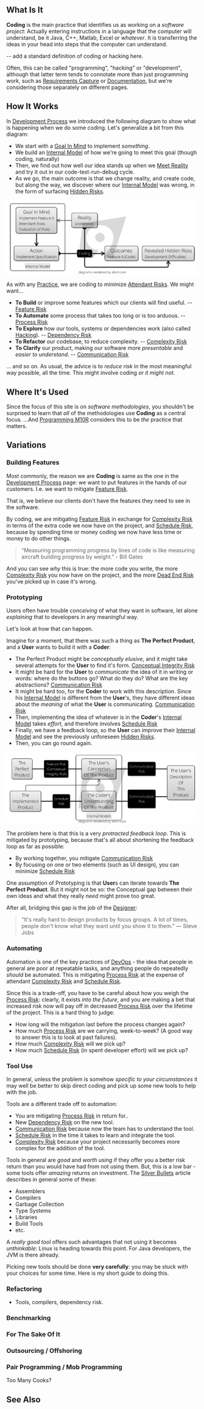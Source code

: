 ## What Is It

**Coding** is the main practice that identifies us as working on a _software project_:  Actually entering instructions in a language that the computer will understand, be it Java, C++, Matlab, Excel or _whatever_.   It is transferring the ideas in your head into steps that the computer can understand.

-- add a standard definition of coding or hacking here.

Often, this can be called "programming", "hacking" or "development", although that latter term tends to connotate more than just programming work, such as [Requirements Capture](Requirements-Capture) or [Documentation](Documentation), but we're considering those separately on different pages.

## How It Works

In [Development Process](Development-Process) we introduced the following diagram to show what is happening when we do some coding.  Let's generalize a bit from this diagram:

- We start with a [Goal In Mind](Goal-In-Mind) to implement _something_.
- We build an [Internal Model](Internal-Model) of how we're going to meet this goal (though coding, naturally)
- Then, we find out how well our idea stands up when we [Meet Reality](Meet-Reality) and try it out in our code-test-run-debug cycle.
- As we go, the main outcome is that we change reality, and create code, but along the way, we discover where our [Internal Model](Internal-Model) was wrong, in the form of surfacing [Hidden Risks](Hidden-Risks).

![Coding](images/dev_process_code.png)

As with any [Practice](Practices), we are coding to minimize [Attendant Risks](Risk).  We might want...

- **To Build** or improve some features which our clients will find useful. -- [Feature Risk](Feature-Risk)
- **To Automate** some process that takes too long or is too arduous.  -- [Process Risk](Process-Risk)
- **To Explore** how our tools, systems or dependencies work (also called [Hacking]()). -- [Dependency Risk](Dependency-Risk)
- **To Refactor** our codebase, to reduce complexity. -- [Complexity Risk](Complexity-Risk)
- **To Clarify** our product, making our software more _presentable_ and _easier to understand_.  -- [Communication Risk](Communication-Risk)

... and so on.   As usual, the advice is to _reduce risk_ in the most meaningful way possible, all the time.  This might involve coding _or it might not_.

## Where It's Used

Since the focus of this site is on _software methodologies_, you shouldn't be surprised to learn that _all_ of the methodologies use **Coding** as a central focus.  ...And [Programming M10R](PM) considers this to be _the_ practice that matters.  

## Variations

### Building Features

Most commonly, the reason we are **Coding** is same as the one in the [Development Process](Development-Process) page: we want to put features in the hands of our customers.  I.e. we want to mitigate [Feature Risk](Feature-Risk).  

That is, we believe our clients don't have the features they need to see in the software.  

By coding, we are mitigating [Feature Risk](Feature-Risk) in exchange for [Complexity Risk](Complexity-Risk) in terms of the extra code we now have on the project, and [Schedule Risk](Schedule-Risk), because by spending time or money coding we now have less time or money to do other things.

> “Measuring programming progress by lines of code is like measuring aircraft building progress by weight.” - Bill Gates

And you can see _why_ this is true:  the more code you write, the more [Complexity Risk](Complexity-Risk) you now have on the project, and the more [Dead End Risk](Dead-End-Risk) you've picked up in case it's wrong.

### Prototyping

Users often have trouble _conceiving_ of what they want in software, let alone _explaining_ that to developers in any meaningful way.  

Let's look at how that can happen.  

Imagine for a moment, that there was such a thing as **The Perfect Product**, and a **User** wants to build it with a **Coder**:
 - The Perfect Product might be _conceptually elusive_, and it might take several attempts for the **User** to find it's form. [Conceptual Integrity Risk](Feature-Risk)
 - It might be hard for the **User** to _communicate_ the idea of it in writing or words:  where do the buttons go? What do they do?  What are the key abstractions?  [Communication Risk](Communication-Risk)
 - It might be hard too, for the **Coder** to work with this description.  Since his [Internal Model](Internal-Model) is different from the **User**'s, they have different ideas about the _meaning_ of what the **User** is communicating.  [Communication Risk](Communication-Risk)
 - Then, implementing the idea of whatever is in the **Coder**'s [Internal Model](Internal-Model) takes _effort_, and therefore involves [Schedule Risk](Schedule-Risk)
 - Finally, we have a feedback loop, so the **User** can improve their [Internal Model](Internal-Model) and see the previously unforeseen [Hidden Risks](Risk).
 - Then, you can go round again.

![Coding Communication Risks](images/coding_communication_risk.png)

The problem here is that this is a very _protracted feedback loop_.  This is mitigated by prototyping, because that's all about shortening the feedback loop as far as possible:  
 - By working together, you mitigate [Communication Risk](Communication-Risk)
 - By focusing on one or two elements (such as UI design), you can minimize [Schedule Risk](Schedule-Risk)
 
One assumption of Prototyping is that **User**s can iterate towards **The Perfect Product**.  But it might not be so:   the Conceptual gap between their own ideas and what they really _need_ might prove too great.  

After all, bridging this gap is the job of the [Designer](Design):

> “It's really hard to design products by focus groups. A lot of times, people don't know what they want until you show it to them.”
> — Steve Jobs 

### Automating

Automation is one of the key practices of [DevOps](DevOps) - the idea that people in general are poor at repeatable tasks, and anything people do repeatedly _should_ be automated.  This is mitigating [Process Risk](Process-Risk) at the expense of attendant [Complexity Risk](Complexity-Risk) and [Schedule Risk](Schedule-Risk).

Since this is a trade-off, you have to be careful about how you weigh the [Process Risk](Process-Risk):  clearly, it exists _into the future_, and you are making a bet that increased risk now will pay off in decreased [Process Risk](Process-Risk) over the lifetime of the project.  This is a hard thing to judge:
 - How long will the mitigation last before the process changes again?
 - How much [Process Risk](Process-Risk) are we carrying, week-to-week?  (A good way to answer this is to look at past failures).
 - How much [Complexity Risk](Complexity-Risk) will we pick up?
 - How much [Schedule Risk](Schedule-Risk) (in spent developer effort) will we pick up?

### Tool Use
 
In general, unless the problem is somehow _specific to your circumstances_ it may well be better to skip direct coding and pick up some new tools to help with the job.  

Tools are a different trade off to automation:  
 - You are mitigating [Process Risk](Process-Risk) in return for..
 - New [Dependency Risk](Dependency-Risk) on the new tool.
 - [Communication Risk](Communication-Risk) because now the team has to understand the tool.
 - [Schedule Risk](Schedule-Risk) in the time it takes to learn and integrate the tool.
 - [Complexity Risk](Complexity-Risk) because your project necessarily becomes more complex for the addition of the tool.

Tools in general are _good_ and _worth using_ if they offer you a better risk return than you would have had from not using them.  But, this is a low bar -  some tools offer _amazing_ returns on investment.  The [Silver Bullets](Silver-Bullets) article describes in general some of these: 
 - Assemblers
 - Compilers
 - Garbage Collection
 - Type Systems
 - Libraries
 - Build Tools
 - etc.

A _really good tool_ offers such advantages that not using it becomes _unthinkable_:  Linux is heading towards this point.   For Java developers, the JVM is there already.  


Picking new tools should be done **very carefully**:  you may be stuck with your choices for some time.  Here is my short guide to doing this. 
 

### Refactoring




- Tools, compilers, dependency risk.

### Benchmarking

### For The Sake Of It

### Outsourcing / Offshoring


### Pair Programming / Mob Programming


Too Many Cooks?



## See Also